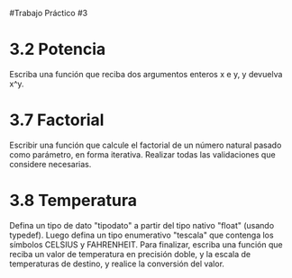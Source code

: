 #Trabajo Práctico #3

# 3.2 Potencia

Escriba una función que reciba dos argumentos enteros x e y, y devuelva x^y.

# 3.7 Factorial

Escribir una función que calcule el factorial de un número natural pasado como parámetro, en forma iterativa. Realizar todas las validaciones que considere necesarias.

# 3.8 Temperatura

Defina un tipo de dato "tipodato" a partir del tipo nativo "float" (usando typedef). Luego defina un tipo enumerativo "tescala" que contenga los símbolos CELSIUS y FAHRENHEIT. Para finalizar, escriba una función que reciba un valor de temperatura en precisión doble, y la escala de temperaturas de destino, y realice la conversión del valor.

